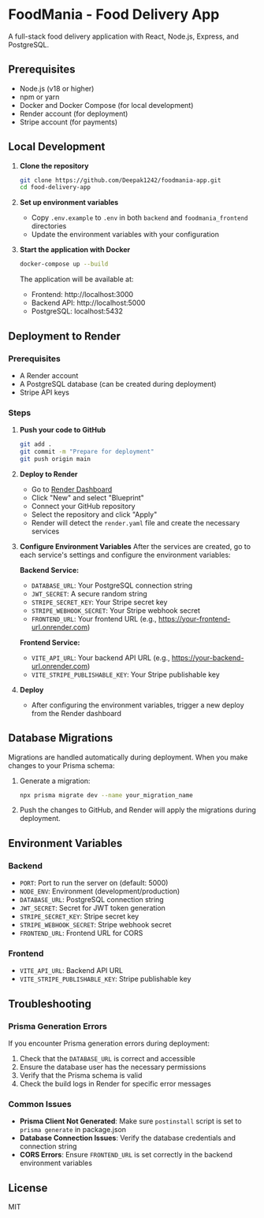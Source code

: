 # FoodMania - Food Delivery App

A full-stack food delivery application with React, Node.js, Express, and PostgreSQL.

## Prerequisites

- Node.js (v18 or higher)
- npm or yarn
- Docker and Docker Compose (for local development)
- Render account (for deployment)
- Stripe account (for payments)

## Local Development

1. **Clone the repository**
   ```bash
   git clone https://github.com/Deepak1242/foodmania-app.git
   cd food-delivery-app
   ```

2. **Set up environment variables**
   - Copy `.env.example` to `.env` in both `backend` and `foodmania_frontend` directories
   - Update the environment variables with your configuration

3. **Start the application with Docker**
   ```bash
   docker-compose up --build
   ```

   The application will be available at:
   - Frontend: http://localhost:3000
   - Backend API: http://localhost:5000
   - PostgreSQL: localhost:5432

## Deployment to Render

### Prerequisites
- A Render account
- A PostgreSQL database (can be created during deployment)
- Stripe API keys

### Steps

1. **Push your code to GitHub**
   ```bash
   git add .
   git commit -m "Prepare for deployment"
   git push origin main
   ```

2. **Deploy to Render**
   - Go to [Render Dashboard](https://dashboard.render.com/)
   - Click "New" and select "Blueprint"
   - Connect your GitHub repository
   - Select the repository and click "Apply"
   - Render will detect the `render.yaml` file and create the necessary services

3. **Configure Environment Variables**
   After the services are created, go to each service's settings and configure the environment variables:

   **Backend Service:**
   - `DATABASE_URL`: Your PostgreSQL connection string
   - `JWT_SECRET`: A secure random string
   - `STRIPE_SECRET_KEY`: Your Stripe secret key
   - `STRIPE_WEBHOOK_SECRET`: Your Stripe webhook secret
   - `FRONTEND_URL`: Your frontend URL (e.g., https://your-frontend-url.onrender.com)

   **Frontend Service:**
   - `VITE_API_URL`: Your backend API URL (e.g., https://your-backend-url.onrender.com)
   - `VITE_STRIPE_PUBLISHABLE_KEY`: Your Stripe publishable key

4. **Deploy**
   - After configuring the environment variables, trigger a new deploy from the Render dashboard

## Database Migrations

Migrations are handled automatically during deployment. When you make changes to your Prisma schema:

1. Generate a migration:
   ```bash
   npx prisma migrate dev --name your_migration_name
   ```

2. Push the changes to GitHub, and Render will apply the migrations during deployment.

## Environment Variables

### Backend
- `PORT`: Port to run the server on (default: 5000)
- `NODE_ENV`: Environment (development/production)
- `DATABASE_URL`: PostgreSQL connection string
- `JWT_SECRET`: Secret for JWT token generation
- `STRIPE_SECRET_KEY`: Stripe secret key
- `STRIPE_WEBHOOK_SECRET`: Stripe webhook secret
- `FRONTEND_URL`: Frontend URL for CORS

### Frontend
- `VITE_API_URL`: Backend API URL
- `VITE_STRIPE_PUBLISHABLE_KEY`: Stripe publishable key

## Troubleshooting

### Prisma Generation Errors
If you encounter Prisma generation errors during deployment:

1. Check that the `DATABASE_URL` is correct and accessible
2. Ensure the database user has the necessary permissions
3. Verify that the Prisma schema is valid
4. Check the build logs in Render for specific error messages

### Common Issues
- **Prisma Client Not Generated**: Make sure `postinstall` script is set to `prisma generate` in package.json
- **Database Connection Issues**: Verify the database credentials and connection string
- **CORS Errors**: Ensure `FRONTEND_URL` is set correctly in the backend environment variables

## License

MIT
